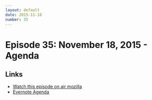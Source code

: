 ```yaml
---
layout: default
date: 2015-11-18
number: 35
---
```


# Episode 35: November 18, 2015 - Agenda

## Links
* [Watch this episode on air mozilla](https://air.mozilla.org/the-joy-of-coding-episode-35/)
* [Evernote Agenda](https://www.evernote.com/l/AbJwpSGklnhJ16G5rXp6WAC_mItIdlCnzSw)
